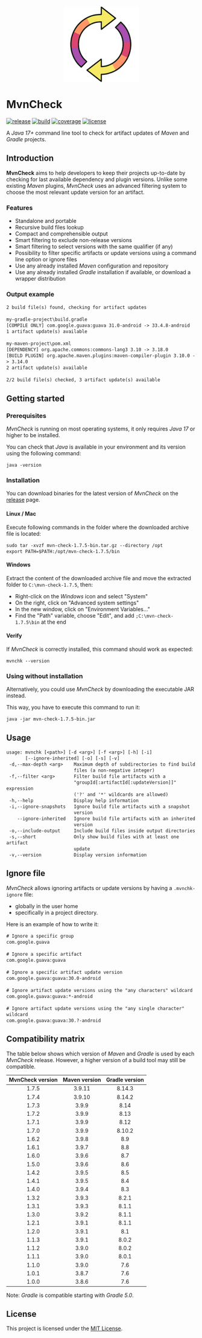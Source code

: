 <p align="center">
	<img src="logo.png" alt="Logo" width="200"/>
</p>

# MvnCheck
[![release](https://img.shields.io/github/v/release/AlexisJehan/MvnCheck?display_name=tag)](https://github.com/AlexisJehan/MvnCheck/releases/latest)
[![build](https://img.shields.io/github/actions/workflow/status/AlexisJehan/MvnCheck/ci.yml?branch=main)](https://github.com/AlexisJehan/MvnCheck/actions/workflows/ci.yml)
[![coverage](https://img.shields.io/codecov/c/github/AlexisJehan/MvnCheck)](https://codecov.io/gh/AlexisJehan/MvnCheck)
[![license](https://img.shields.io/github/license/AlexisJehan/MvnCheck)](LICENSE.txt)

A _Java 17+_ command line tool to check for artifact updates of _Maven_ and _Gradle_ projects.

## Introduction
**MvnCheck** aims to help developers to keep their projects up-to-date by checking for last available dependency and
plugin versions. Unlike some existing _Maven_ plugins, _MvnCheck_ uses an advanced filtering system to choose the
most relevant update version for an artifact.

### Features
- Standalone and portable
- Recursive build files lookup
- Compact and comprehensible output
- Smart filtering to exclude non-release versions
- Smart filtering to select versions with the same qualifier (if any)
- Possibility to filter specific artifacts or update versions using a command line option or ignore files
- Use any already installed _Maven_ configuration and repository
- Use any already installed _Gradle_ installation if available, or download a wrapper distribution

### Output example
```
2 build file(s) found, checking for artifact updates

my-gradle-project\build.gradle
[COMPILE ONLY] com.google.guava:guava 31.0-android -> 33.4.8-android
1 artifact update(s) available

my-maven-project\pom.xml
[DEPENDENCY] org.apache.commons:commons-lang3 3.10 -> 3.18.0
[BUILD PLUGIN] org.apache.maven.plugins:maven-compiler-plugin 3.10.0 -> 3.14.0
2 artifact update(s) available

2/2 build file(s) checked, 3 artifact update(s) available
```

## Getting started

### Prerequisites
_MvnCheck_ is running on most operating systems, it only requires _Java 17_ or higher to be installed.

You can check that _Java_ is available in your environment and its version using the following command:
```console
java -version
```

### Installation
You can download binaries for the latest version of _MvnCheck_ on the
[release](https://github.com/AlexisJehan/MvnCheck/releases/latest) page.

#### Linux / Mac
Execute following commands in the folder where the downloaded archive file is
located:
```console
sudo tar -xvzf mvn-check-1.7.5-bin.tar.gz --directory /opt
export PATH=$PATH:/opt/mvn-check-1.7.5/bin
```

#### Windows
Extract the content of the downloaded archive file and move the extracted folder to `C:\mvn-check-1.7.5`, then:
- Right-click on the _Windows_ icon and select "System"
- On the right, click on "Advanced system settings"
- In the new window, click on "Environment Variables..."
- Find the "Path" variable, choose "Edit", and add `;C:\mvn-check-1.7.5\bin` at the end

#### Verify
If _MvnCheck_ is correctly installed, this command should work as expected:
```console
mvnchk --version
```

### Using without installation
Alternatively, you could use _MvnCheck_ by downloading the executable JAR instead.

This way, you have to execute this command to run it:
```console
java -jar mvn-check-1.7.5-bin.jar
```

## Usage
```
usage: mvnchk [<path>] [-d <arg>] [-f <arg>] [-h] [-i]
       [--ignore-inherited] [-o] [-s] [-v]
 -d,--max-depth <arg>    Maximum depth of subdirectories to find build
                         files (a non-negative integer)
 -f,--filter <arg>       Filter build file artifacts with a
                         "groupId[:artifactId[:updateVersion]]" expression
                         ('?' and '*' wildcards are allowed)
 -h,--help               Display help information
 -i,--ignore-snapshots   Ignore build file artifacts with a snapshot
                         version
    --ignore-inherited   Ignore build file artifacts with an inherited
                         version
 -o,--include-output     Include build files inside output directories
 -s,--short              Only show build files with at least one artifact
                         update
 -v,--version            Display version information
```

## Ignore file
_MvnCheck_ allows ignoring artifacts or update versions by having a `.mvnchk-ignore` file:
- globally in the user home
- specifically in a project directory.

Here is an example of how to write it:
```
# Ignore a specific group
com.google.guava

# Ignore a specific artifact
com.google.guava:guava

# Ignore a specific artifact update version
com.google.guava:guava:30.0-android

# Ignore artifact update versions using the "any characters" wildcard
com.google.guava:guava:*-android

# Ignore artifact update versions using the "any single character" wildcard
com.google.guava:guava:30.?-android
```

## Compatibility matrix
The table below shows which version of _Maven_ and _Gradle_ is used by each _MvnCheck_ release. However, a higher
version of a build tool may still be compatible.

| MvnCheck version | Maven version | Gradle version |
|:----------------:|:-------------:|:--------------:|
|      1.7.5       |    3.9.11     |     8.14.3     |
|      1.7.4       |    3.9.10     |     8.14.2     |
|      1.7.3       |     3.9.9     |      8.14      |
|      1.7.2       |     3.9.9     |      8.13      |
|      1.7.1       |     3.9.9     |      8.12      |
|      1.7.0       |     3.9.9     |     8.10.2     |
|      1.6.2       |     3.9.8     |      8.9       |
|      1.6.1       |     3.9.7     |      8.8       |
|      1.6.0       |     3.9.6     |      8.7       |
|      1.5.0       |     3.9.6     |      8.6       |
|      1.4.2       |     3.9.5     |      8.5       |
|      1.4.1       |     3.9.5     |      8.4       |
|      1.4.0       |     3.9.4     |      8.3       |
|      1.3.2       |     3.9.3     |     8.2.1      |
|      1.3.1       |     3.9.3     |     8.1.1      |
|      1.3.0       |     3.9.2     |     8.1.1      |
|      1.2.1       |     3.9.1     |     8.1.1      |
|      1.2.0       |     3.9.1     |      8.1       |
|      1.1.3       |     3.9.1     |     8.0.2      |
|      1.1.2       |     3.9.0     |     8.0.2      |
|      1.1.1       |     3.9.0     |     8.0.1      |
|      1.1.0       |     3.9.0     |      7.6       |
|      1.0.1       |     3.8.7     |      7.6       |
|      1.0.0       |     3.8.6     |      7.6       |

Note: _Gradle_ is compatible starting with _Gradle 5.0_.

## License
This project is licensed under the [MIT License](LICENSE.txt).
